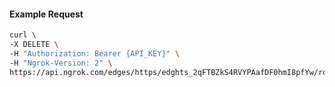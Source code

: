 <!-- Code generated for API Clients. DO NOT EDIT. -->

#### Example Request

```bash
curl \
-X DELETE \
-H "Authorization: Bearer {API_KEY}" \
-H "Ngrok-Version: 2" \
https://api.ngrok.com/edges/https/edghts_2qFTBZkS4RVYPAafDF0hmI8pfYw/routes/edghtsrt_2qFTBcu3xIaZfc3FuJzu18pjFhr/oidc
```
